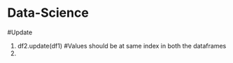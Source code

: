 # Data-Science
#Update
1. df2.update(df1) #Values should be at same index in both the dataframes
2. 

